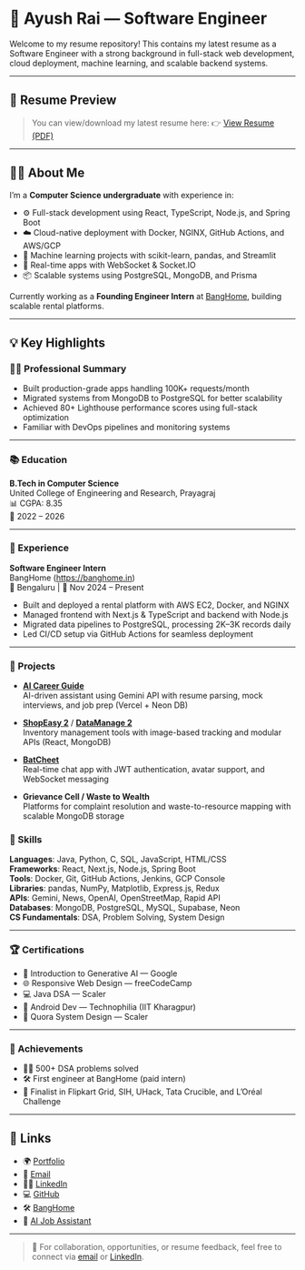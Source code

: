 # 💼 Ayush Rai — Software Engineer

Welcome to my resume repository! This contains my latest resume as a Software Engineer with a strong background in full-stack web development, cloud deployment, machine learning, and scalable backend systems.

---

## 📄 Resume Preview

> You can view/download my latest resume here:
👉 [View Resume (PDF)](./Software-Enginner_Resume.pdf)

---

## 🧑‍💻 About Me

I’m a **Computer Science undergraduate** with experience in:
- ⚙️ Full-stack development using React, TypeScript, Node.js, and Spring Boot
- ☁️ Cloud-native deployment with Docker, NGINX, GitHub Actions, and AWS/GCP
- 🤖 Machine learning projects with scikit-learn, pandas, and Streamlit
- 💬 Real-time apps with WebSocket & Socket.IO
- 📦 Scalable systems using PostgreSQL, MongoDB, and Prisma

Currently working as a **Founding Engineer Intern** at [BangHome](https://banghome.in), building scalable rental platforms.

---

## 💡 Key Highlights

### 👨‍💻 Professional Summary
- Built production-grade apps handling 100K+ requests/month
- Migrated systems from MongoDB to PostgreSQL for better scalability
- Achieved 80+ Lighthouse performance scores using full-stack optimization
- Familiar with DevOps pipelines and monitoring systems

---

### 📚 Education
**B.Tech in Computer Science**  
United College of Engineering and Research, Prayagraj  
📊 CGPA: 8.35  
📅 2022 – 2026

---

### 🏢 Experience

**Software Engineer Intern**  
BangHome (https://banghome.in)  
📍 Bengaluru | 📅 Nov 2024 – Present

- Built and deployed a rental platform with AWS EC2, Docker, and NGINX
- Managed frontend with Next.js & TypeScript and backend with Node.js
- Migrated data pipelines to PostgreSQL, processing 2K–3K records daily
- Led CI/CD setup via GitHub Actions for seamless deployment

---

### 🔨 Projects

- **[AI Career Guide](https://job-ai-5ojy.vercel.app/)**  
  AI-driven assistant using Gemini API with resume parsing, mock interviews, and job prep (Vercel + Neon DB)

- **[ShopEasy 2](https://dapper-chaja-9ec520.netlify.app/)** / **[DataManage 2](https://singular-pony-9e4314.netlify.app/)**  
  Inventory management tools with image-based tracking and modular APIs (React, MongoDB)

- **[BatCheet](https://clinquant-cupcake-e24d24.netlify.app/)**  
  Real-time chat app with JWT authentication, avatar support, and WebSocket messaging

- **Grievance Cell / Waste to Wealth**  
  Platforms for complaint resolution and waste-to-resource mapping with scalable MongoDB storage


### 🧠 Skills

**Languages**: Java, Python, C, SQL, JavaScript, HTML/CSS  
**Frameworks**: React, Next.js, Node.js, Spring Boot  
**Tools**: Docker, Git, GitHub Actions, Jenkins, GCP Console  
**Libraries**: pandas, NumPy, Matplotlib, Express.js, Redux  
**APIs**: Gemini, News, OpenAI, OpenStreetMap, Rapid API  
**Databases**: MongoDB, PostgreSQL, MySQL, Supabase, Neon  
**CS Fundamentals**: DSA, Problem Solving, System Design

---

### 🏆 Certifications

- 📘 Introduction to Generative AI — Google
- 🌐 Responsive Web Design — freeCodeCamp
- 💻 Java DSA — Scaler
- 📱 Android Dev — Technophilia (IIT Kharagpur)
- 🧠 Quora System Design — Scaler

---

### 🏅 Achievements

- 👨‍💻 500+ DSA problems solved
- 🛠️ First engineer at BangHome (paid intern)
- 🥇 Finalist in Flipkart Grid, SIH, UHack, Tata Crucible, and L’Oréal Challenge

---

## 🔗 Links

- 🌍 [Portfolio](https://spiffy-biscotti-0bc36f.netlify.app/)
- 📧 [Email](mailto:ayushrai803@gmail.com)
- 🧑‍💼 [LinkedIn](https://linkedin.com/in/ayush-rai-7109202b6)
- 💻 [GitHub](https://github.com/ayush123-bit)
- 🛠 [BangHome](https://banghome.in)
- 🎯 [AI Job Assistant](https://job-ai-5ojy.vercel.app/)

---

> 📌 For collaboration, opportunities, or resume feedback, feel free to connect via [email](mailto:ayushrai803@gmail.com) or [LinkedIn](https://linkedin.com/in/ayush-rai-7109202b6).
